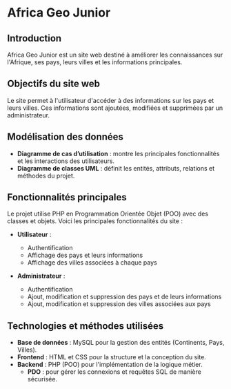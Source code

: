 # Africa Geo Junior

## Introduction
Africa Geo Junior est un site web destiné à améliorer les connaissances sur l'Afrique, ses pays, leurs villes et les informations principales.

## Objectifs du site web
Le site permet à l'utilisateur d'accéder à des informations sur les pays et leurs villes. Ces informations sont ajoutées, modifiées et supprimées par un administrateur.

## Modélisation des données
- **Diagramme de cas d’utilisation** : montre les principales fonctionnalités et les interactions des utilisateurs.
- **Diagramme de classes UML** : définit les entités, attributs, relations et méthodes du projet.

## Fonctionnalités principales
Le projet utilise PHP en Programmation Orientée Objet (POO) avec des classes et objets. Voici les principales fonctionnalités du site :

- **Utilisateur** :
  - Authentification
  - Affichage des pays et leurs informations
  - Affichage des villes associées à chaque pays

- **Administrateur** :
  - Authentification
  - Ajout, modification et suppression des pays et de leurs informations
  - Ajout, modification et suppression des villes associées aux pays

## Technologies et méthodes utilisées

- **Base de données** : MySQL pour la gestion des entités (Continents, Pays, Villes).
- **Frontend** : HTML et CSS pour la structure et la conception du site.
- **Backend** : PHP (POO) pour l'implémentation de la logique métier.
  - **PDO** : pour gérer les connexions et requêtes SQL de manière sécurisée.

